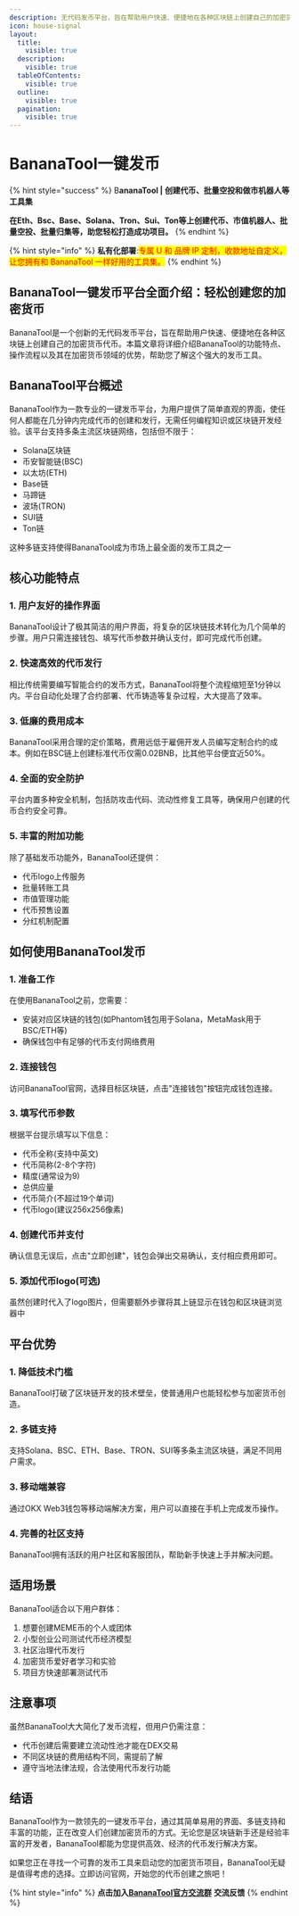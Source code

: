 ```yaml
---
description: 无代码发币平台，旨在帮助用户快速、便捷地在各种区块链上创建自己的加密货币代币。业内领先的Web3.0多链工具平台
icon: house-signal
layout:
  title:
    visible: true
  description:
    visible: true
  tableOfContents:
    visible: true
  outline:
    visible: true
  pagination:
    visible: true
---
```


# BananaTool一键发币

{% hint style="success" %}
B**ananaTool | 创建代币、批量空投和做市机器人等工具集**

**在Eth、Bsc、Base、Solana、Tron、Sui、Ton等上创建代币、市值机器人、批量空投、批量归集等，助您轻松打造成功项目。**
{% endhint %}

{% hint style="info" %}
**私有化部署**:<mark style="color:red;">专属 U 和 品牌 IP 定制，收款地址自定义，让您拥有和 BananaTool 一样好用的工具集。</mark>
{% endhint %}

## **BananaTool一键发币平台全面介绍：轻松创建您的加密货币**

BananaTool是一个创新的无代码发币平台，旨在帮助用户快速、便捷地在各种区块链上创建自己的加密货币代币。本篇文章将详细介绍BananaTool的功能特点、操作流程以及其在加密货币领域的优势，帮助您了解这个强大的发币工具。

## **BananaTool平台概述**

BananaTool作为一款专业的一键发币平台，为用户提供了简单直观的界面，使任何人都能在几分钟内完成代币的创建和发行，无需任何编程知识或区块链开发经验。该平台支持多条主流区块链网络，包括但不限于：

* Solana区块链
* 币安智能链(BSC)
* 以太坊(ETH)
* Base链
* 马蹄链
* 波场(TRON)
* SUI链
* Ton链

这种多链支持使得BananaTool成为市场上最全面的发币工具之一

## **核心功能特点**

### **1. 用户友好的操作界面**

BananaTool设计了极其简洁的用户界面，将复杂的区块链技术转化为几个简单的步骤。用户只需连接钱包、填写代币参数并确认支付，即可完成代币创建。

### **2. 快速高效的代币发行**

相比传统需要编写智能合约的发币方式，BananaTool将整个流程缩短至1分钟以内。平台自动化处理了合约部署、代币铸造等复杂过程，大大提高了效率。

### **3. 低廉的费用成本**

BananaTool采用合理的定价策略，费用远低于雇佣开发人员编写定制合约的成本。例如在BSC链上创建标准代币仅需0.02BNB，比其他平台便宜近50%。

### **4. 全面的安全防护**

平台内置多种安全机制，包括防攻击代码、流动性修复工具等，确保用户创建的代币合约安全可靠。

### **5. 丰富的附加功能**

除了基础发币功能外，BananaTool还提供：

* 代币logo上传服务
* 批量转账工具
* 市值管理功能
* 代币预售设置
* 分红机制配置

## **如何使用BananaTool发币**

### **1. 准备工作**

在使用BananaTool之前，您需要：

* 安装对应区块链的钱包(如Phantom钱包用于Solana，MetaMask用于BSC/ETH等)
* 确保钱包中有足够的代币支付网络费用

### **2. 连接钱包**

访问BananaTool官网，选择目标区块链，点击"连接钱包"按钮完成钱包连接。

### **3. 填写代币参数**

根据平台提示填写以下信息：

* 代币全称(支持中英文)
* 代币简称(2-8个字符)
* 精度(通常设为9)
* 总供应量
* 代币简介(不超过19个单词)
* 代币logo(建议256x256像素)

### **4. 创建代币并支付**

确认信息无误后，点击"立即创建"，钱包会弹出交易确认，支付相应费用即可。

### **5. 添加代币logo(可选)**

虽然创建时代入了logo图片，但需要额外步骤将其上链显示在钱包和区块链浏览器中

## **平台优势**

### **1. 降低技术门槛**

BananaTool打破了区块链开发的技术壁垒，使普通用户也能轻松参与加密货币创造。

### **2. 多链支持**

支持Solana、BSC、ETH、Base、TRON、SUI等多条主流区块链，满足不同用户需求。

### **3. 移动端兼容**

通过OKX Web3钱包等移动端解决方案，用户可以直接在手机上完成发币操作。

### **4. 完善的社区支持**

BananaTool拥有活跃的用户社区和客服团队，帮助新手快速上手并解决问题。

## **适用场景**

BananaTool适合以下用户群体：

1. 想要创建MEME币的个人或团体
2. 小型创业公司测试代币经济模型
3. 社区治理代币发行
4. 加密货币爱好者学习和实验
5. 项目方快速部署测试代币

## **注意事项**

虽然BananaTool大大简化了发币流程，但用户仍需注意：

* 代币创建后需要建立流动性池才能在DEX交易
* 不同区块链的费用结构不同，需提前了解
* 遵守当地法律法规，合法使用代币发行功能

## **结语**

BananaTool作为一款领先的一键发币平台，通过其简单易用的界面、多链支持和丰富的功能，正在改变人们创建加密货币的方式。无论您是区块链新手还是经验丰富的开发者，BananaTool都能为您提供高效、经济的代币发行解决方案。

如果您正在寻找一个可靠的发币工具来启动您的加密货币项目，BananaTool无疑是值得考虑的选择。立即访问官网，开始您的代币创建之旅吧！

{% hint style="info" %}
**点击加入**[**BananaTool官方交流群**](https://t.me/BananaTools) **交流反馈**
{% endhint %}



